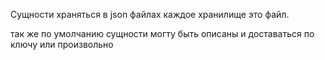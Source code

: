 Сущности храняться в json файлах каждое хранилище это файл. 

так же по умолчанию сущности могту быть описаны и доставаться по ключу или произвольно 